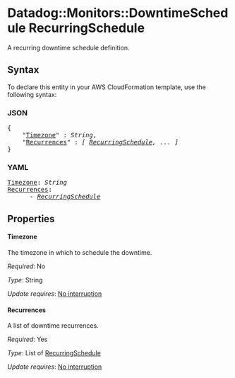 # Datadog::Monitors::DowntimeSchedule RecurringSchedule

A recurring downtime schedule definition.

## Syntax

To declare this entity in your AWS CloudFormation template, use the following syntax:

### JSON

<pre>
{
    "<a href="#timezone" title="Timezone">Timezone</a>" : <i>String</i>,
    "<a href="#recurrences" title="Recurrences">Recurrences</a>" : <i>[ <a href="recurringschedule.md">RecurringSchedule</a>, ... ]</i>
}
</pre>

### YAML

<pre>
<a href="#timezone" title="Timezone">Timezone</a>: <i>String</i>
<a href="#recurrences" title="Recurrences">Recurrences</a>: <i>
      - <a href="recurringschedule.md">RecurringSchedule</a></i>
</pre>

## Properties

#### Timezone

The timezone in which to schedule the downtime.

_Required_: No

_Type_: String

_Update requires_: [No interruption](https://docs.aws.amazon.com/AWSCloudFormation/latest/UserGuide/using-cfn-updating-stacks-update-behaviors.html#update-no-interrupt)

#### Recurrences

A list of downtime recurrences.

_Required_: Yes

_Type_: List of <a href="recurringschedule.md">RecurringSchedule</a>

_Update requires_: [No interruption](https://docs.aws.amazon.com/AWSCloudFormation/latest/UserGuide/using-cfn-updating-stacks-update-behaviors.html#update-no-interrupt)

